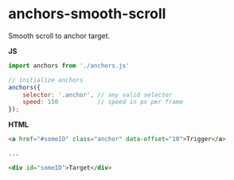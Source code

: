 # anchors-smooth-scroll

Smooth scroll to anchor target.

**JS**
```javascript
import anchors from './anchors.js'

// initialize anchors
anchors({
    selector: '.anchor', // any valid selector
    speed: 150           // speed in px per frame
});
```

**HTML**
```html
<a href="#someID" class="anchor" data-offset="10">Trigger</a>

...

<div id="someID">Target</div>
```

